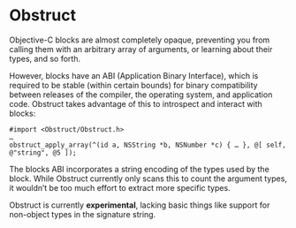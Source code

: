 # Obstruct

Objective-C blocks are almost completely opaque, preventing you from calling them with an arbitrary array of arguments, or learning about their types, and so forth.

However, blocks have an ABI (Application Binary Interface), which is required to be stable (within certain bounds) for binary compatibility between releases of the compiler, the operating system, and application code. Obstruct takes advantage of this to introspect and interact with blocks:

    #import <Obstruct/Obstruct.h>
	…
	obstruct_apply_array(^(id a, NSString *b, NSNumber *c) { … }, @[ self, @"string", @5 ]);

The blocks ABI incorporates a string encoding of the types used by the block. While Obstruct currently only scans this to count the argument types, it wouldn’t be too much effort to extract more specific types.

Obstruct is currently **experimental**, lacking basic things like support for non-object types in the signature string.
